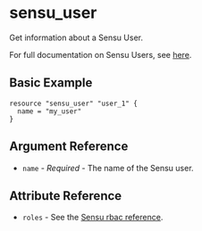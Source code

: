 # sensu_user

Get information about a Sensu User.

For full documentation on Sensu Users, see [here](https://docs.sensu.io/sensu-core/2.0/reference/rbac/#user).

## Basic Example

```hcl
resource "sensu_user" "user_1" {
  name = "my_user"
}
```

## Argument Reference

* `name` - *Required* - The name of the Sensu user.

## Attribute Reference

* `roles` - See the [Sensu rbac reference](https://docs.sensu.io/sensu-core/2.0/reference/rbac/#user).
